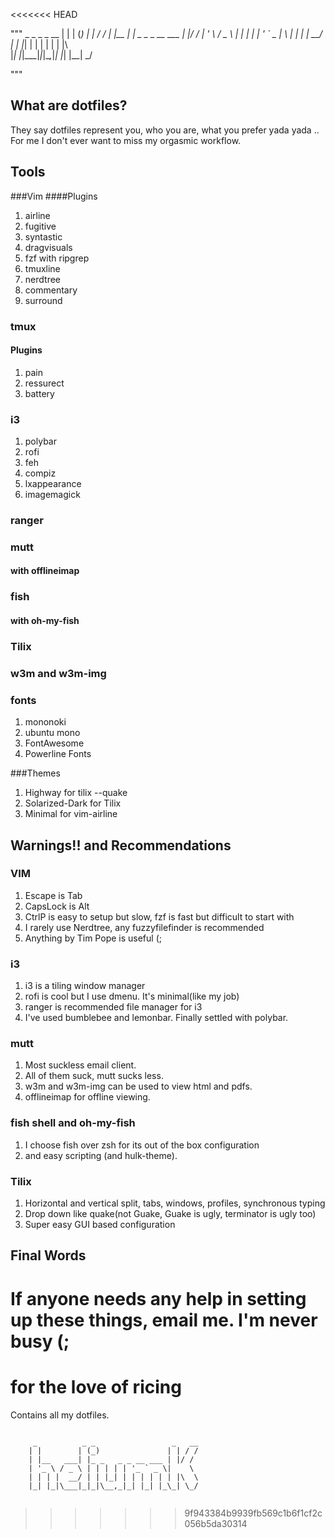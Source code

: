<<<<<<< HEAD

"""
	 _          _ _                 _   __
	| |        | (_)               | | / /
	| |__   ___| |_ _   _ _ __ ___ | |/ / 
	| '_ \ / _ \ | | | | | '_ ` _ \|    \ 
	| | | |  __/ | | |_| | | | | | | |\  \
	|_| |_|\___|_|_|\__,_|_| |_| |_\_| \_/
																				
"""                                   


## What are dotfiles?

They say dotfiles represent you, who you are, what you prefer yada yada ..
For me I don't ever want to miss my orgasmic workflow.

## Tools
###Vim
####Plugins
1. airline
2. fugitive
3. syntastic
4. dragvisuals
5. fzf with ripgrep
6. tmuxline
7. nerdtree
8. commentary
9. surround

### tmux
#### Plugins
1. pain
2. ressurect
3. battery

### i3
1. polybar
2. rofi
3. feh
4. compiz
5. lxappearance
6. imagemagick

### ranger

### mutt
#### with offlineimap

### fish
#### with oh-my-fish

### Tilix
### w3m and w3m-img

### fonts
1. mononoki
2. ubuntu mono
3. FontAwesome
4. Powerline Fonts

###Themes
1. Highway for tilix --quake
2. Solarized-Dark for Tilix
3. Minimal for vim-airline

## Warnings!! and Recommendations

### VIM
1. Escape is Tab
2. CapsLock is Alt
3. CtrlP is easy to setup but slow, fzf is fast but difficult to start with
4. I rarely use Nerdtree, any fuzzyfilefinder is recommended
5. Anything by Tim Pope is useful (;

### i3
1. i3 is a tiling window manager
2. rofi is cool but I use dmenu. It's minimal(like my job)
3. ranger is recommended file manager for i3
4. I've used bumblebee and lemonbar. Finally settled with polybar.

### mutt
1. Most suckless email client.
2. All of them suck, mutt sucks less.
3. w3m and w3m-img can be used to view html and pdfs.
4. offlineimap for offline viewing.

### fish shell and oh-my-fish
1. I choose fish over zsh for its out of the box configuration
2. and easy scripting (and hulk-theme).

### Tilix
1. Horizontal and vertical split, tabs, windows, profiles, synchronous typing
2. Drop down like quake(not Guake, Guake is ugly, terminator is ugly too)
3. Super easy GUI based configuration

## Final Words
If anyone needs any help in setting up these things, email me. I'm never busy (;
=======
# for the love of ricing

Contains all my dotfiles.
<pre><code>
     _          _ _                 _   __
    | |        | (_)               | | / /
    | |__   ___| |_ _   _ _ __ ___ | |/ /
    | '_ \ / _ \ | | | | | '_ ` _ \|    \
    | | | |  __/ | | |_| | | | | | | |\  \
    |_| |_|\___|_|_|\__,_|_| |_| |_\_| \_/
 </code></pre>
>>>>>>> 9f943384b9939fb569c1b6f1cf2c056b5da30314
